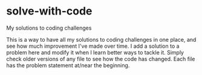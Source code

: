 # solve-with-code
My solutions to coding challenges

This is a way to have all my solutions to coding challenges in one place, and see how much improvement I've made over time.
I add a solution to a problem here and modify it when I learn better ways to tackle it. 
Simply check older versions of any file to see how the code has changed. Each file has the problem statement at/near the beginning.
